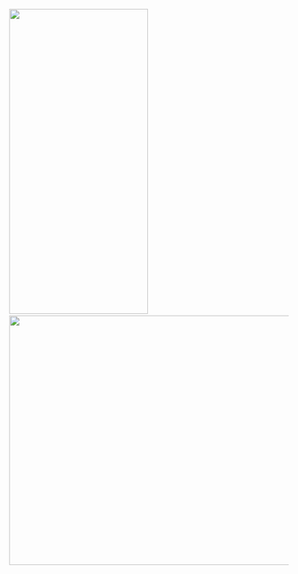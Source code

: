 
<p float="left">
<img src="https://user-images.githubusercontent.com/46574484/228615286-fa3a505f-ae77-4ab8-a3c4-211ee96f8b94.gif" width="250" height="550"/>
  &nbsp; &nbsp; &nbsp; &nbsp;
<img src="https://user-images.githubusercontent.com/46574484/231802874-22be8c74-52a1-4f70-9d2e-f393cb64d52e.gif" width="650" height="450"/>
</p>



